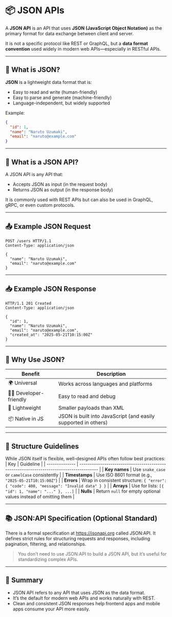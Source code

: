# 📦 JSON APIs

A **JSON API** is an API that uses **JSON (JavaScript Object Notation)** as the primary format for data exchange between client and server.

It is not a specific protocol like REST or GraphQL, but a **data format convention** used widely in modern web APIs—especially in RESTful APIs.

---

## 🧾 What is JSON?

**JSON** is a lightweight data format that is:

- Easy to read and write (human-friendly)
- Easy to parse and generate (machine-friendly)
- Language-independent, but widely supported

Example:

```json
{
  "id": 1,
  "name": "Naruto Uzumaki",
  "email": "naruto@example.com"
}
```

---

## 🔄 What is a JSON API?

A JSON API is any API that:

- Accepts JSON as input (in the request body)
- Returns JSON as output (in the response body)

It is commonly used with REST APIs but can also be used in GraphQL, gRPC, or even custom protocols.

---

## 📤 Example JSON Request

```http
POST /users HTTP/1.1
Content-Type: application/json

{
  "name": "Naruto Uzumaki",
  "email": "naruto@example.com"
}
```

---

## 📥 Example JSON Response

```http
HTTP/1.1 201 Created
Content-Type: application/json

{
  "id": 1,
  "name": "Naruto Uzumaki",
  "email": "naruto@example.com",
  "created_at": "2025-05-21T10:15:00Z"
}
```

---

## 🧠 Why Use JSON?

| Benefit               | Description                                                    |
| --------------------- | -------------------------------------------------------------- |
| 🌍 Universal          | Works across languages and platforms                           |
| 🧑‍💻 Developer-friendly | Easy to read and debug                                         |
| 🚀 Lightweight        | Smaller payloads than XML                                      |
| 📦 Native in JS       | JSON is built into JavaScript (and easily supported in others) |

---

## 🧱 Structure Guidelines

While JSON itself is flexible, well-designed APIs often follow best practices:
| Key | Guideline |
| -------------- | --------------------------------------------------------------------------------------- |
| **Key names** | Use `snake_case` or `camelCase` consistently |
| **Timestamps** | Use ISO 8601 format (e.g., `"2025-05-21T10:15:00Z"`) |
| **Errors** | Wrap in consistent structure: `{ "error": { "code": 400, "message": "Invalid data" } }` |
| **Arrays** | Use for lists: `[{ "id": 1, "name": "..." }, ...]` |
| **Nulls** | Return `null` for empty optional values instead of omitting them |

---

## 📚 JSON:API Specification (Optional Standard)

There is a formal specification at https://jsonapi.org called JSON:API.
It defines strict rules for structuring requests and responses, including pagination, filtering, and relationships.

> You don’t need to use JSON:API to build a JSON API, but it’s useful for standardizing complex APIs.

---

## 🧠 Summary

- JSON API refers to any API that uses JSON as the data format.
- It’s the default for modern web APIs and works naturally with REST.
- Clean and consistent JSON responses help frontend apps and mobile apps consume your API more easily.
